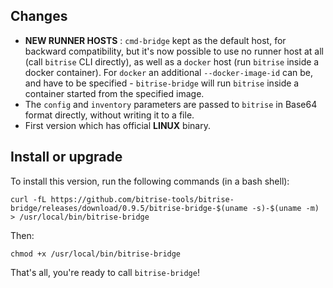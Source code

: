 ## Changes

* __NEW RUNNER HOSTS__ : `cmd-bridge` kept as the default host, for backward compatibility, but it's now possible to use no runner host at all (call `bitrise` CLI directly), as well as a `docker` host (run `bitrise` inside a docker container). For `docker` an additional `--docker-image-id` can be, and have to be specified - `bitrise-bridge` will run `bitrise` inside a container started from the specified image.
* The `config` and `inventory` parameters are passed to `bitrise` in Base64 format directly, without writing it to a file.
* First version which has official __LINUX__ binary.


## Install or upgrade

To install this version, run the following commands (in a bash shell):

```
curl -fL https://github.com/bitrise-tools/bitrise-bridge/releases/download/0.9.5/bitrise-bridge-$(uname -s)-$(uname -m) > /usr/local/bin/bitrise-bridge
```

Then:

```
chmod +x /usr/local/bin/bitrise-bridge
```

That's all, you're ready to call `bitrise-bridge`!
